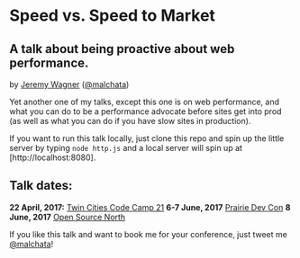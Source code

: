 # Speed vs. Speed to Market
## A talk about being proactive about web performance.
by [Jeremy Wagner](https://jeremywagner.me) ([@malchata](https://twitter.com/malchata))

Yet another one of my talks, except this one is on web performance, and what you can do to be a performance advocate before sites get into prod (as well as what you can do if you have slow sites in production).

If you want to run this talk locally, just clone this repo and spin up the little server by typing `node http.js` and a local server will spin up at [http://localhost:8080].

## Talk dates:
**22 April, 2017:** [Twin Cities Code Camp 21](https://twincitiescodecamp.com/#/Events/21/talks)
**6-7 June, 2017** [Prairie Dev Con](http://prairiedevcon.com/Sessions)
**8 June, 2017** [Open Source North](http://opensourcenorth.com/)

If you like this talk and want to book me for your conference, just tweet me [@malchata](https://twitter.com/malchata)!
